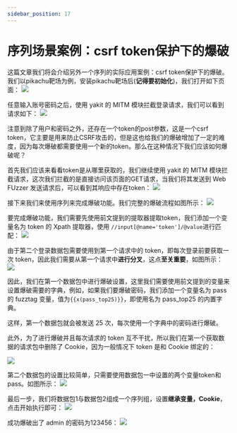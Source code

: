 ```yaml
---
sidebar_position: 17
---
```



# 序列场景案例：csrf token保护下的爆破
这篇文章我们将会介绍另外一个序列的实际应用案例：csrf token保护下的爆破。我们以pikachu靶场为例，安装pikachu靶场后(**记得要初始化**)，我们打开如下页面：
![](/img/products/yakit/Fuzz-sequence-example3/1.png)

任意输入账号密码之后，使用 yakit 的 MITM 模块拦截登录请求，我们可以看到请求如下：
![](/img/products/yakit/Fuzz-sequence-example3/2.png)

注意到除了用户和密码之外，还存在一个token的post参数，这是一个csrf token，它主要是用来防止CSRF攻击的，但是这也给我们的爆破增加了一定的难度，因为每次爆破都需要使用一个新的token。那么在这种情况下我们应该如何爆破呢？

首先我们应该来看看token是从哪里获取的，我们继续使用 yakit 的 MITM 模块拦截请求，这次我们拦截的是直接访问该页面的GET请求，当我们将其发送到 Web FUzzer 发送请求后，可以看到其响应中存在token：
![](/img/products/yakit/Fuzz-sequence-example3/3.png)

接下来我们来使用序列来完成爆破功能。我们完整的爆破流程如图所示：
![](/img/products/yakit/Fuzz-sequence-example3/4.png)

要完成爆破功能，我们需要先使用前文提到的提取器提取token，我们添加一个变量名为 token 的 Xpath 提取器，使用 `//input[@name='token']/@value`进行匹配：
![](/img/products/yakit/Fuzz-sequence-example3/5.png)

由于第二个登录数据包需要使用到第一个请求中的 token，即每次登录前要获取一次 token，因此我们需要从第一个请求中**进行分叉**，这点**至关重要**，如图所示：
![](/img/products/yakit/Fuzz-sequence-example3/6.png)

因此，我们在第一个数据包中进行爆破设置，这里我们需要使用前文提到的变量来设置爆破需要的字典，例如，如果我们要爆破密码，我们添加一个变量名为 pass 的 fuzztag 变量，值为`{{x(pass_top25)}}`，即使用名为 pass_top25 的内置字典。

这样，第一个数据包就会被发送 25 次，每次使用一个字典中的密码进行爆破。

此外，为了进行爆破并且每次请求的 token 互不干扰，所以我们在第一个获取数据的请求包中删除了 Cookie，因为一般情况下 token 是和 Cookie 绑定的：

![](/img/products/yakit/Fuzz-sequence-example3/7.png)

第二个数据包的设置比较简单，只需要使用数据包一中设置的两个变量token和pass。如图所示：
![](/img/products/yakit/Fuzz-sequence-example3/8.png)

最后一步，我们将数据包1与数据包2组成一个序列组，设置**继承变量，Cookie**，点击开始执行即可：
![](/img/products/yakit/Fuzz-sequence-example3/9.png)

成功爆破出了 admin 的密码为123456：
![](/img/products/yakit/Fuzz-sequence-example3/10.png)

